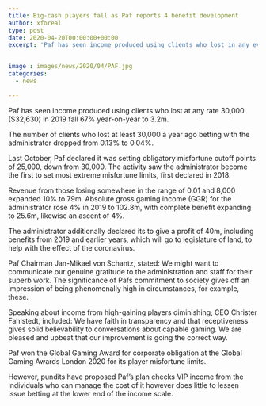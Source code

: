```yaml
---
title: Big-cash players fall as Paf reports 4 benefit development
author: xforeal 
type: post
date: 2020-04-20T00:00:00+00:00
excerpt: 'Paf has seen income produced using clients who lost in any event 30,000 ($32,630) in 2019 fall 67&amp;percnt; year-on-year to 3 '


image : images/news/2020/04/PAF.jpg
categories:
  - news

---
```

Paf has seen income produced using clients who lost at any rate 30,000 ($32,630) in 2019 fall 67&percnt; year-on-year to 3.2m. 

The number of clients who lost at least 30,000 a year ago betting with the administrator dropped from 0.13&percnt; to 0.04&percnt;. 

Last October, Paf declared it was setting obligatory misfortune cutoff points of 25,000, down from 30,000. The activity saw the administrator become the first to set most extreme misfortune limits, first declared in 2018. 

Revenue from those losing somewhere in the range of 0.01 and 8,000 expanded 10&percnt; to 79m. Absolute gross gaming income (GGR) for the administrator rose 4&percnt; in 2019 to 102.8m, with complete benefit expanding to 25.6m, likewise an ascent of 4&percnt;. 

The administrator additionally declared its to give a profit of 40m, including benefits from 2019 and earlier years, which will go to legislature of land, to help with the effect of the coronavirus. 

Paf Chairman Jan-Mikael von Schantz, stated: We might want to communicate our genuine gratitude to the administration and staff for their superb work. The significance of Pafs commitment to society gives off an impression of being phenomenally high in circumstances, for example, these. 

Speaking about income from high-gaining players diminishing, CEO Christer Fahlstedt, included: We have faith in transparency and that receptiveness gives solid believability to conversations about capable gaming. We are pleased and upbeat that our improvement is going the correct way. 

Paf won the Global Gaming Award for corporate obligation at the Global Gaming Awards London 2020 for its player misfortune limits. 

However, pundits have proposed Paf&#8217;s plan checks VIP income from the individuals who can manage the cost of it however does little to lessen issue betting at the lower end of the income scale.